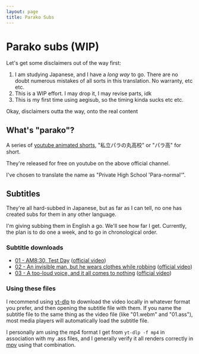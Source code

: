 ```yaml
---
layout: page
title: Parako Subs
---
```


# Parako subs (WIP)

Let's get some disclaimers out of the way first:

1. I am studying Japanese, and I have a _long way_ to go. There are no doubt
   numerous mistakes of all sorts in this translation. No warranty, etc etc.
2. This is a WIP effort. I may drop it, I may revise parts, idk
3. This is my first time using aegisub, so the timing kinda sucks etc etc.

Okay, disclaimers outta the way, onto the real content

## What's "parako"?

A series of [youtube animated shorts](https://www.youtube.com/@parako), "私立パラの丸高校" or "パラ高" for short.

They're released for free on youtube on the above official channel.

I've chosen to translate the name as "Private High School 'Para-normal'".

## Subtitles

They're all hard-subbed in Japanese, but as far as I can tell, no one has created subs for them in any other language.

I'm giving subbing them in English a go. We'll see how far I get. Currently, the plan is to do one a week, and to go in chronological order.


### Subtitle downloads

* [01 - AM8:30, Test Day](01.ass) ([official video](https://www.youtube.com/watch?v=JfvbpGcwyc8))
* [02 - An invisible man, but he wears clothes while robbing](02.ass) ([official video](https://www.youtube.com/watch?v=N9ViysA_qxM))
* [03 - A too-loud voice, and it all comes to nothing](03.ass) ([official video](https://www.youtube.com/watch?v=kyhZqtKCFbA&t=10s))

### Using these files

I recommend using [yt-dlp](https://github.com/yt-dlp/yt-dlp) to download the video locally in whatever format you prefer, and then opening the subtitle file with them. If you name the subtitle file to the same thing as the video file (like "01.webm" and "01.ass"), most media players will automatically load the subtitle file.

I personally am using the mp4 format I get from `yt-dlp -f mp4` in association with my .ass files, and I generally verify it all renders correctly in [mpv](https://mpv.io/) using that combination.
